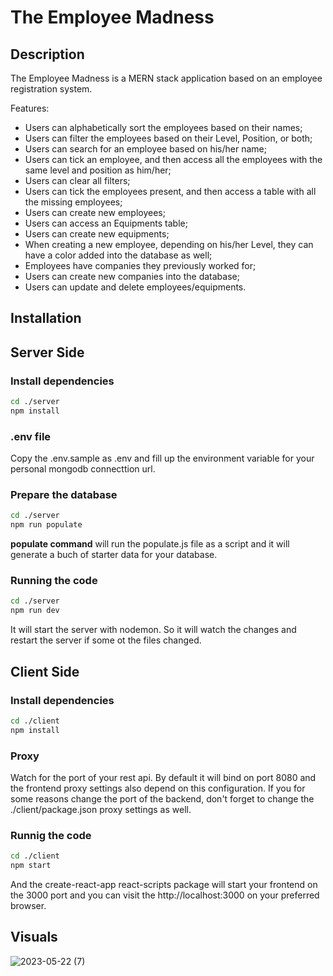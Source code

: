 
# The Employee Madness

## Description

The Employee Madness is a MERN stack application based on an employee registration system.

Features:

- Users can alphabetically sort the employees based on their names;
- Users can filter the employees based on their Level, Position, or both;
- Users can search for an employee based on his/her name;
- Users can tick an employee, and then access all the employees with the same level and position as him/her;
- Users can clear all filters;
- Users can tick the employees present, and then access a table with all the missing employees;
- Users can create new employees;
- Users can access an Equipments table;
- Users can create new equipments;
- When creating a new employee, depending on his/her Level, they can have a color added into the database as well;
- Employees have companies they previously worked for;
- Users can create new companies into the database;
- Users can update and delete employees/equipments.

## Installation

## Server Side

### Install dependencies

```bash
cd ./server
npm install
```

### .env file

Copy the .env.sample as .env and fill up the environment variable for your personal mongodb connecttion url.

### Prepare the database

```bash
cd ./server
npm run populate
```

**populate command** will run the populate.js file as a script and it will generate a buch of starter data for your database.

### Running the code

```bash
cd ./server
npm run dev
```

It will start the server with nodemon. So it will watch the changes and restart the server if some ot the files changed.

## Client Side

### Install dependencies

```bash
cd ./client
npm install
```

### Proxy

Watch for the port of your rest api. By default it will bind on port 8080 and the frontend proxy settings also depend on this configuration. If you for some reasons change the port of the backend, don't forget to change the ./client/package.json proxy settings as well.

### Runnig the code

```bash
cd ./client
npm start
```

And the create-react-app react-scripts package will start your frontend on the 3000 port and you can visit the http://localhost:3000 on your preferred browser.

## Visuals

![2023-05-22 (7)](https://github.com/CodecoolGlobal/the-employee-madness-react-IoanaTeodora20/assets/108082444/e9f6f889-5470-44be-a1af-dcafc2dd009a)

